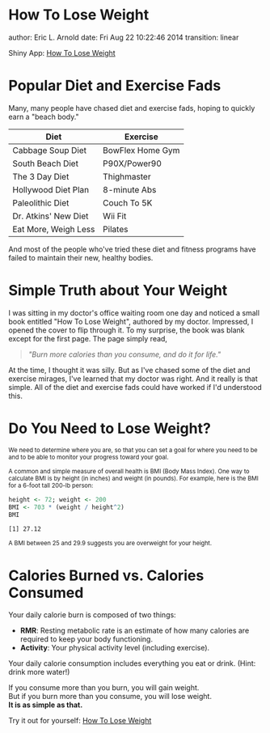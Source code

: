 How To Lose Weight
========================================================
author: Eric L. Arnold
date: Fri Aug 22 10:22:46 2014
transition: linear

Shiny App:
[How To Lose Weight](http://ela4.shinyapps.io/DDP-Project/)

Popular Diet and Exercise Fads
========================================================
Many, many people have chased diet and exercise fads, hoping to quickly earn a "beach body."

Diet | Exercise
---- | --------
Cabbage Soup Diet | BowFlex Home Gym
South Beach Diet | P90X/Power90
The 3 Day Diet | Thighmaster
Hollywood Diet Plan | 8-minute Abs
Paleolithic Diet | Couch To 5K
Dr. Atkins' New Diet | Wii Fit
Eat More, Weigh Less | Pilates

And most of the people who've tried these diet and fitness programs have failed to maintain their new, healthy bodies.


Simple Truth about Your Weight
========================================================
I was sitting in my doctor's office waiting room one day and noticed a small book entitled "How To Lose Weight", authored by my doctor. Impressed, I opened the cover to flip through it. To my surprise, the book was blank except for the first page. The page simply read,

> *"Burn more calories than you consume, and do it for life."*

At the time, I thought it was silly. But as I've chased some of the diet and exercise mirages, I've learned that my doctor was right. And it really is that simple. All of the diet and exercise fads could have worked if I'd understood this.


Do You Need to Lose Weight?
========================================================
<small>We need to determine where you are, so that you can set a goal for where you need to be and to be able to monitor your progress toward your goal.<br>
<br>
A common and simple measure of overall health is BMI (Body Mass Index). One way to calculate BMI is by height (in inches) and weight (in pounds). For example, here is the BMI for a 6-foot tall 200-lb person:</small>

```r
height <- 72; weight <- 200
BMI <- 703 * (weight / height^2)
BMI
```

```
[1] 27.12
```
<small>A BMI between 25 and 29.9 suggests you are overweight for your height.</small>

Calories Burned vs. Calories Consumed
========================================================
Your daily calorie burn is composed of two things:
- **RMR**: Resting metabolic rate is an estimate of how many calories are required to keep your body functioning.
- **Activity**: Your physical activity level (including exercise).

Your daily calorie consumption includes everything you eat or drink. (Hint: drink more water!)

If you consume more than you burn, you will gain weight.<br>
But if you burn more than you consume, you will lose weight.<br>
**It is as simple as that.**

Try it out for yourself:
[How To Lose Weight](http://ela4.shinyapps.io/DDP-Project/)
